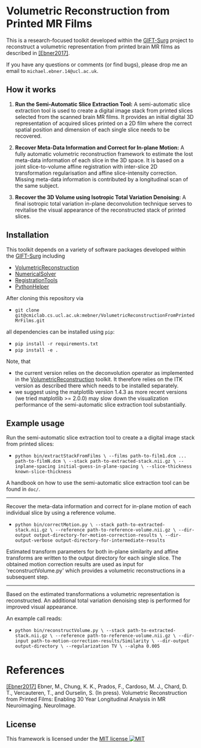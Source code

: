 # Volumetric Reconstruction from Printed MR Films 

This is a research-focused toolkit developed within the [GIFT-Surg](http://www.gift-surg.ac.uk/) project to reconstruct a volumetric representation from printed brain MR films as described in [[Ebner2017]](https://www.journals.elsevier.com/neuroimage).

If you have any questions or comments (or find bugs), please drop me an email to `michael.ebner.14@ucl.ac.uk`.

## How it works

1. **Run the Semi-Automatic Slice Extraction Tool:**
A semi-automatic slice extraction tool is used to create a digital image stack from printed slices selected from the scanned brain MR films. It provides an initial digital 3D representation of acquired slices printed on a 2D film where the correct spatial position and dimension of each single slice needs to be recovered.

1. **Recover Meta-Data Information and Correct for In-plane Motion:**
A fully automatic volumetric reconstruction framework to estimate the lost meta-data information of each slice in the 3D space. It is based on a joint slice-to-volume affine registration with inter-slice 2D transformation regularisation and affine slice-intensity correction. Missing meta-data information is contributed by a longitudinal scan of the same subject.

1. **Recover the 3D Volume using Isotropic Total Variation Denoising:**
A final isotropic total variation in-plane deconvolution technique serves to revitalise the visual appearance of the reconstructed stack of printed slices.


## Installation

This toolkit depends on a variety of software packages developed within the [GIFT-Surg](http://www.gift-surg.ac.uk/) including
* [VolumetricReconstruction](https://cmiclab.cs.ucl.ac.uk/mebner/VolumetricReconstruction)
* [NumericalSolver](https://cmiclab.cs.ucl.ac.uk/mebner/NumericalSolver)
* [RegistrationTools](https://cmiclab.cs.ucl.ac.uk/mebner/RegistrationTools)
* [PythonHelper](https://cmiclab.cs.ucl.ac.uk/mebner/PythonHelper)

After cloning this repository via

* `git clone git@cmiclab.cs.ucl.ac.uk:mebner/VolumetricReconstructionFromPrintedMrFilms.git`

all dependencies can be installed using `pip`:
* `pip install -r requirements.txt`
* `pip install -e .`

Note, that
* the current version relies on the deconvolution operator as implemented in the [VolumetricReconstruction](https://cmiclab.cs.ucl.ac.uk/mebner/VolumetricReconstruction) toolkit. It therefore relies on the ITK version as described there which needs to be installed separately.
* we suggest using the matplotlib version 1.4.3 as more recent versions (we tried matplotlib >= 2.0.0) may slow down the visualization performance of the semi-automatic slice extraction tool substantially.


## Example usage

Run the semi-automatic slice extraction tool to create a a digital image stack from printed slices:

* `python bin/extractStackFromFilms \
--films path-to-film1.dcm ... path-to-filmN.dcm \
--stack path-to-extracted-stack.nii.gz \
--inplane-spacing initial-guess-in-plane-spacing \
--slice-thickness known-slice-thickness
`

A handbook on how to use the semi-automatic slice extraction tool can be found in `doc/`.

---

Recover the meta-data information and correct for in-plane motion of each individual slice by using a reference volume.

* `python bin/correctMotion.py \
--stack path-to-extracted-stack.nii.gz \
--reference path-to-reference-volume.nii.gz \
--dir-output output-directory-for-motion-correction-results \
--dir-output-verbose output-directory-for-intermediate-results
`

Estimated transform parameters for both in-plane similarity and affine transforms are written to the output directory for each single slice. The obtained motion correction results are
used as input for 'reconstructVolume.py' which provides a volumetric
reconstructions in a subsequent step.

---

Based on the estimated transformations a volumetric representation is reconstructed. An additional total variation denoising step is performed for improved visual appearance.

An example call reads:
* `python bin/reconstructVolume.py \
--stack path-to-extracted-stack.nii.gz \
--reference path-to-reference-volume.nii.gz \
--dir-input path-to-motion-correction-results/Similarity \
--dir-output output-directory \
--regularization TV \
--alpha 0.005
`

# References

[[Ebner2017]](https://www.journals.elsevier.com/neuroimage) Ebner, M., Chung, K. K., Prados, F., Cardoso, M. J., Chard, D. T., Vercauteren, T., and Ourselin, S. (In press). Volumetric Reconstruction from Printed Films: Enabling 30 Year Longitudinal Analysis in MR Neuroimaging. NeuroImage.

## License
This framework is licensed under the [MIT license ![MIT](https://raw.githubusercontent.com/legacy-icons/license-icons/master/dist/32x32/mit.png)](http://opensource.org/licenses/MIT)
